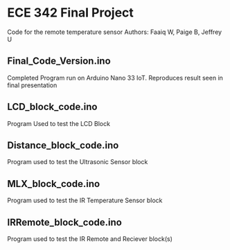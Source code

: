 # ECE 342 Final Project
Code for the remote temperature sensor
Authors: Faaiq W, Paige B, Jeffrey U

## Final_Code_Version.ino
Completed Program run on Arduino Nano 33 IoT. Reproduces result seen in final presentation

## LCD_block_code.ino
Program Used to test the LCD Block

## Distance_block_code.ino
Program used to test the Ultrasonic Sensor block

## MLX_block_code.ino
Program used to test the IR Temperature Sensor block

## IRRemote_block_code.ino
Program used to test the IR Remote and Reciever block(s)
